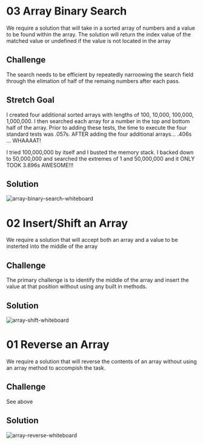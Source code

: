 # 03 Array Binary Search
We require a solution that will take in a sorted array of numbers and a value to be found within the array.  The solution will return the index value of the matched value or undefined if the value is not located in the array

## Challenge
The search needs to be efficient by repeatedly narroowing the search field through the elimation of half of the remaing numbers after each pass. 

## Stretch Goal
I created four additional sorted arrays with lengths of 100, 10,000, 100,000, 1,000,000.  I then searched each array for a number in the top and bottom half of the array.  Prior to adding these tests, the time to execute the four standard tests was .057s.  AFTER adding the four additional arrays... .406s ... WHAAAAT!   

I tried 100,000,000 by itself and I busted the memory stack.  I backed down to 50,000,000 and searched the extremes of 1 and 50,000,000 and it ONLY TOOK 3.896s  AWESOME!!!

## Solution
![array-binary-search-whiteboard](https://raw.githubusercontent.com/dlchambersjr/data-structures-and-algorithms/master/assets/array-binary-search.jpg)

# 02 Insert/Shift an Array
We require a solution that will accept both an array and a value to be insterted into the middle of the array

## Challenge
The primary challenge is to identify the middle of the array and insert the value at that position without using any built in methods.

## Solution
![array-shift-whiteboard](https://raw.githubusercontent.com/dlchambersjr/data-structures-and-algorithms/master/assets/array-shift.jpg)

# 01 Reverse an Array
We require a solution that will reverse the contents of an array without using an array method to accompish the task.

## Challenge
See above

## Solution
![array-reverse-whiteboard](https://raw.githubusercontent.com/dlchambersjr/data-structures-and-algorithms/master/assets/array-reverse.jpg)
